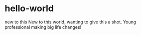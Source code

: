 # hello-world
new to this
New to this world, wanting to give this a shot. Young professional making big life changes!
